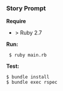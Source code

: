 ### Story Prompt
**Require**
-   \> Ruby 2.7

**Run:**

     $ ruby main.rb

**Test:**

    $ bundle install
    $ bundle exec rspec
